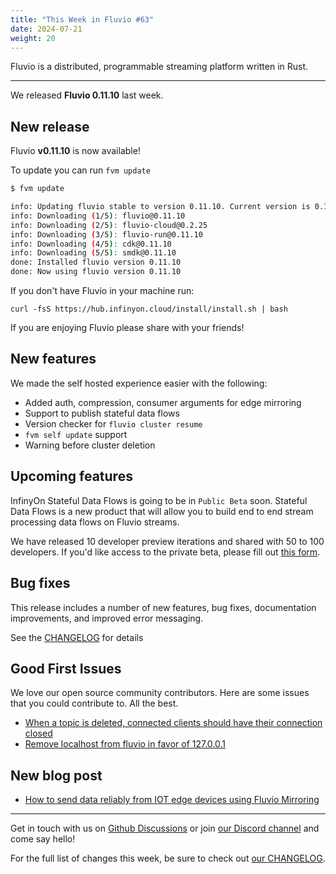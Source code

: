 ```yaml
---
title: "This Week in Fluvio #63"
date: 2024-07-21
weight: 20
---
```

Fluvio is a distributed, programmable streaming platform written in Rust.

---
We released **Fluvio 0.11.10** last week.

## New release
Fluvio **v0.11.10** is now available!

To update you can run `fvm update`

```bash
$ fvm update

info: Updating fluvio stable to version 0.11.10. Current version is 0.11.9.
info: Downloading (1/5): fluvio@0.11.10
info: Downloading (2/5): fluvio-cloud@0.2.25
info: Downloading (3/5): fluvio-run@0.11.10
info: Downloading (4/5): cdk@0.11.10
info: Downloading (5/5): smdk@0.11.10
done: Installed fluvio version 0.11.10
done: Now using fluvio version 0.11.10

```

If you don't have Fluvio in your machine run:

```
curl -fsS https://hub.infinyon.cloud/install/install.sh | bash
```

If you are enjoying Fluvio please share with your friends!

## New features

We made the self hosted experience easier with the following:

- Added auth, compression, consumer arguments for edge mirroring
- Support to publish stateful data flows
- Version checker for `fluvio cluster resume`
- `fvm self update` support
- Warning before cluster deletion


## Upcoming features
InfinyOn Stateful Data Flows is going to be in `Public Beta` soon. Stateful Data Flows is a new product that will allow you to build end to end stream processing data flows on Fluvio streams.

We have released 10 developer preview iterations and shared with 50 to 100 developers. If you'd like access to the private beta, please fill out [this form].

## Bug fixes
This release includes a number of new features, bug fixes, documentation improvements, and improved error messaging.

See the [CHANGELOG] for details

## Good First Issues
We love our open source community contributors. Here are some issues that you could contribute to. All the best.

- [When a topic is deleted, connected clients should have their connection closed]
- [Remove localhost from fluvio in favor of 127.0.0.1]

## New blog post
- [How to send data reliably from IOT edge devices using Fluvio Mirroring]

---

Get in touch with us on [Github Discussions] or join [our Discord channel] and come say hello!

For the full list of changes this week, be sure to check out [our CHANGELOG].

[Fluvio open source]: https://github.com/infinyon/fluvio
[our CHANGELOG]: https://github.com/infinyon/fluvio/blob/master/CHANGELOG.md
[our Discord channel]: https://discordapp.com/invite/bBG2dTz
[Github Discussions]: https://github.com/infinyon/fluvio/discussions
[this form]: https://infinyon.com/request/sdf-onboarding/
[CHANGELOG]: https://github.com/infinyon/fluvio/blob/v0.11.10/CHANGELOG.md
[When a topic is deleted, connected clients should have their connection closed]: https://github.com/infinyon/fluvio/issues/3836
[Remove localhost from fluvio in favor of 127.0.0.1]: https://github.com/infinyon/fluvio/issues/3866
[How to send data reliably from IOT edge devices using Fluvio Mirroring]: https://infinyon.com/blog/2024/07/use-mirroring-iot/